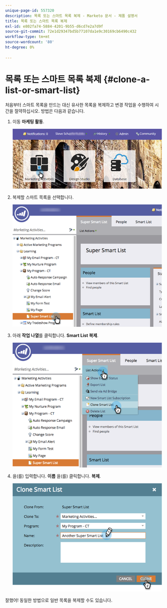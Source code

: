 ```yaml
---
unique-page-id: 557320
description: 목록 또는 스마트 목록 복제 - Marketo 문서 - 제품 설명서
title: 목록 또는 스마트 목록 복제
exl-id: e802fa74-5884-4201-9b55-d6cd7e2a7d9f
source-git-commit: 72e1d29347bd5b77107da1e9c30169cb6490c432
workflow-type: tm+mt
source-wordcount: '80'
ht-degree: 0%

---
```


# 목록 또는 스마트 목록 복제 {#clone-a-list-or-smart-list}

처음부터 스마트 목록을 만드는 대신 유사한 목록을 복제하고 변경 작업을 수행하여 시간을 절약하십시오. 방법은 다음과 같습니다.

1. 이동 **마케팅 활동**.

   ![](assets/login-marketing-activities.png)

1. 복제할 스마트 목록을 선택합니다.

   ![](assets/smartlist-find.png)

1. 아래 **작업 나열**&#x200B;를 클릭합니다. **Smart List 복제**.

   ![](assets/clonesmartlist-hands.png)

1. 을(를) 입력합니다. **이름** 을(를) 클릭합니다. **복제**.

   ![](assets/supersmartlist-clonewindow.png)

잘했어! 동일한 방법으로 일반 목록을 복제할 수도 있습니다.
